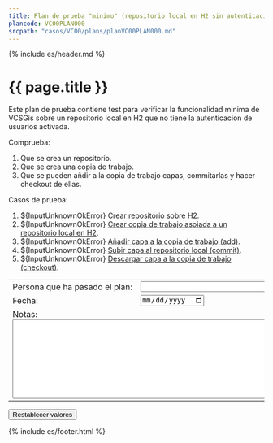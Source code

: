 ```yaml
---
title: Plan de prueba "minimo" (repositorio local en H2 sin autenticacion)
plancode: VC00PLAN000
srcpath: "casos/VC00/plans/planVC00PLAN000.md"
---
```


{% include es/header.md %}

# {{ page.title }}

Este plan de prueba contiene test para verificar la funcionalidad minima de VCSGis sobre 
un repositorio local en H2 que no tiene la autenticacion de usuarios activada.


<div class="noprint"  markdown="1">
<style scoped>
@media print{
   .noprint{
       display:none;
   }
}
</style>

Comprueba:
1. Que se crea un repositorio.
1. Que se crea una copia de trabajo.
1. Que se pueden añdir a la copia de trabajo capas, commitarlas y hacer checkout de ellas.
</div>

<form  markdown="1">
Casos de prueba:

1. ${InputUnknownOkError} [Crear repositorio sobre H2](../CR00/CP000/testVC00CR00CP000.md).
1. ${InputUnknownOkError} [Crear copia de trabajo asoiada a un repositorio local en H2](../CW00/CP000/testVC00CW00CP000.md).
1. ${InputUnknownOkError} [Añadir capa a la copia de trabajo (add)](../AD00/CP000/testVC00AD00CP000.md).
1. ${InputUnknownOkError} [Subir capa al repositorio local (commit)](../SY00/CP000/testVC00SY00CP000.md).
1. ${InputUnknownOkError} [Descargar capa a la copia de trabajo (checkout)](../CO00/CP000/testVC00CO00CP000.md).

<table border="0">
<tr>
<td>Persona&nbsp;que&nbsp;ha&nbsp;pasado&nbsp;el&nbsp;plan:</td><td width="90%"><input type="text" style="display:table-cell; width:100%"></td>
</tr>
<tr>
<td>Fecha:</td><td><input type="date"></td>
</tr>
<tr>
<td colspan="2">Notas:<br><textarea rows="10" cols="80"></textarea></td>
</tr>
</table>
<input type="reset" value="Restablecer valores">
</form>

{% include es/footer.html %}

